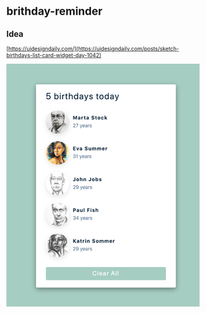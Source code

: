 # brithday-reminder
## Idea

[https://uidesigndaily.com/](https://uidesigndaily.com/posts/sketch-birthdays-list-card-widget-day-1042)

![img](./src/assets/img.png)